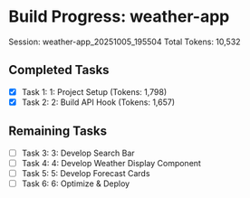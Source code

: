 # Build Progress: weather-app
Session: weather-app_20251005_195504
Total Tokens: 10,532

## Completed Tasks
- [x] Task 1: 1: Project Setup (Tokens: 1,798)
- [x] Task 2: 2: Build API Hook (Tokens: 1,657)

## Remaining Tasks
- [ ] Task 3: 3: Develop Search Bar
- [ ] Task 4: 4: Develop Weather Display Component
- [ ] Task 5: 5: Develop Forecast Cards
- [ ] Task 6: 6: Optimize & Deploy
